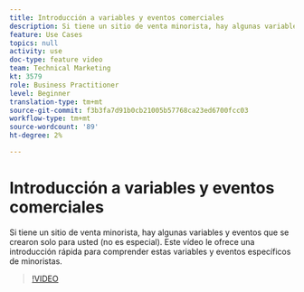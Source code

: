 ```yaml
---
title: Introducción a variables y eventos comerciales
description: Si tiene un sitio de venta minorista, hay algunas variables y eventos que se crearon solo para usted (no es especial). Este vídeo le ofrece una introducción rápida para comprender estas variables y eventos específicos de minoristas.
feature: Use Cases
topics: null
activity: use
doc-type: feature video
team: Technical Marketing
kt: 3579
role: Business Practitioner
level: Beginner
translation-type: tm+mt
source-git-commit: f3b3fa7d91b0cb21005b57768ca23ed6700fcc03
workflow-type: tm+mt
source-wordcount: '89'
ht-degree: 2%

---
```



# Introducción a variables y eventos comerciales

Si tiene un sitio de venta minorista, hay algunas variables y eventos que se crearon solo para usted (no es especial). Este vídeo le ofrece una introducción rápida para comprender estas variables y eventos específicos de minoristas.

>[!VIDEO](https://video.tv.adobe.com/v/28750/?quality=12)
